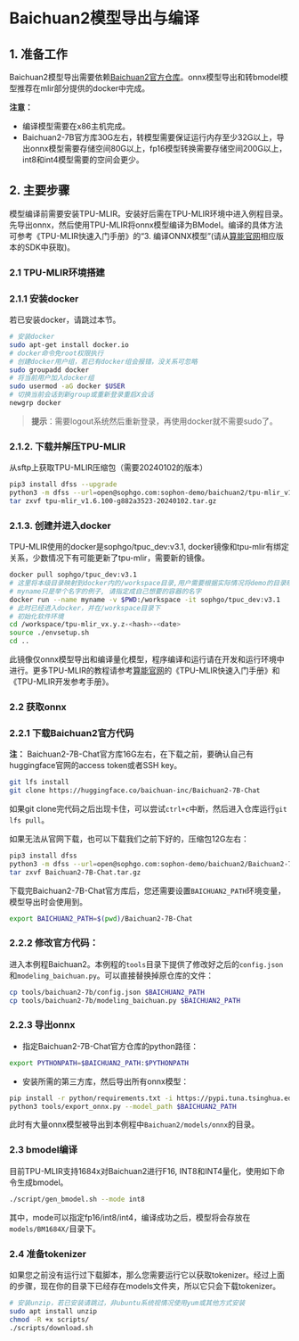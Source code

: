 # Baichuan2模型导出与编译

## 1. 准备工作

Baichuan2模型导出需要依赖[Baichuan2官方仓库](https://huggingface.co/baichuan-inc/Baichuan2-7B-Chat)。onnx模型导出和转bmodel模型推荐在mlir部分提供的docker中完成。

**注意：** 

- 编译模型需要在x86主机完成。
- Baichuan2-7B官方库30G左右，转模型需要保证运行内存至少32G以上，导出onnx模型需要存储空间80G以上，fp16模型转换需要存储空间200G以上，int8和int4模型需要的空间会更少。

## 2. 主要步骤

模型编译前需要安装TPU-MLIR。安装好后需在TPU-MLIR环境中进入例程目录。先导出onnx，然后使用TPU-MLIR将onnx模型编译为BModel。编译的具体方法可参考《TPU-MLIR快速入门手册》的“3. 编译ONNX模型”(请从[算能官网](https://developer.sophgo.com/site/index/material/31/all.html)相应版本的SDK中获取)。

### 2.1 TPU-MLIR环境搭建

### 2.1.1 安装docker

若已安装docker，请跳过本节。
```bash
# 安装docker
sudo apt-get install docker.io
# docker命令免root权限执行
# 创建docker用户组，若已有docker组会报错，没关系可忽略
sudo groupadd docker
# 将当前用户加入docker组
sudo usermod -aG docker $USER
# 切换当前会话到新group或重新登录重启X会话
newgrp docker​ 
```
> **提示**：需要logout系统然后重新登录，再使用docker就不需要sudo了。

### 2.1.2. 下载并解压TPU-MLIR

从sftp上获取TPU-MLIR压缩包（需要20240102的版本）
```bash
pip3 install dfss --upgrade
python3 -m dfss --url=open@sophgo.com:sophon-demo/baichuan2/tpu-mlir_v1.6.100-g882a3523-20240102.tar.gz
tar zxvf tpu-mlir_v1.6.100-g882a3523-20240102.tar.gz
```

### 2.1.3. 创建并进入docker

TPU-MLIR使用的docker是sophgo/tpuc_dev:v3.1, docker镜像和tpu-mlir有绑定关系，少数情况下有可能更新了tpu-mlir，需要新的镜像。
```bash
docker pull sophgo/tpuc_dev:v3.1
# 这里将本级目录映射到docker内的/workspace目录,用户需要根据实际情况将demo的目录映射到docker里面
# myname只是举个名字的例子, 请指定成自己想要的容器的名字
docker run --name myname -v $PWD:/workspace -it sophgo/tpuc_dev:v3.1
# 此时已经进入docker，并在/workspace目录下
# 初始化软件环境
cd /workspace/tpu-mlir_vx.y.z-<hash>-<date>
source ./envsetup.sh
cd ..
```
此镜像仅onnx模型导出和编译量化模型，程序编译和运行请在开发和运行环境中进行。更多TPU-MLIR的教程请参考[算能官网](https://developer.sophgo.com/site/index/material/31/all.html)的《TPU-MLIR快速入门手册》和《TPU-MLIR开发参考手册》。

### 2.2 获取onnx

### 2.2.1 下载Baichuan2官方代码

**注：** Baichuan2-7B-Chat官方库16G左右，在下载之前，要确认自己有huggingface官网的access token或者SSH key。
```bash
git lfs install
git clone https://huggingface.co/baichuan-inc/Baichuan2-7B-Chat
```
如果git clone完代码之后出现卡住，可以尝试`ctrl+c`中断，然后进入仓库运行`git lfs pull`。

如果无法从官网下载，也可以下载我们之前下好的，压缩包12G左右：
```bash
pip3 install dfss
python3 -m dfss --url=open@sophgo.com:sophon-demo/baichuan2/Baichuan2-7B-Chat.tar.gz
tar zxvf Baichuan2-7B-Chat.tar.gz
```

下载完Baichuan2-7B-Chat官方库后，您还需要设置`BAICHUAN2_PATH`环境变量，模型导出时会使用到。
```bash
export BAICHUAN2_PATH=$(pwd)/Baichuan2-7B-Chat
```

### 2.2.2 修改官方代码：
进入本例程Baichuan2。本例程的`tools`目录下提供了修改好之后的`config.json`和`modeling_baichuan.py`。可以直接替换掉原仓库的文件：
```bash
cp tools/baichuan2-7b/config.json $BAICHUAN2_PATH
cp tools/baichuan2-7b/modeling_baichuan.py $BAICHUAN2_PATH
```


### 2.2.3 导出onnx

- 指定Baichuan2-7B-Chat官方仓库的python路径：

```bash
export PYTHONPATH=$BAICHUAN2_PATH:$PYTHONPATH
```

- 安装所需的第三方库，然后导出所有onnx模型：

```bash
pip install -r python/requirements.txt -i https://pypi.tuna.tsinghua.edu.cn/simple
python3 tools/export_onnx.py --model_path $BAICHUAN2_PATH
```
此时有大量onnx模型被导出到本例程中`Baichuan2/models/onnx`的目录。

### 2.3 bmodel编译

目前TPU-MLIR支持1684x对Baichuan2进行F16, INT8和INT4量化，使用如下命令生成bmodel。

```bash
./script/gen_bmodel.sh --mode int8
```

其中，mode可以指定fp16/int8/int4，编译成功之后，模型将会存放在`models/BM1684X/`目录下。

### 2.4 准备tokenizer

如果您之前没有运行过下载脚本，那么您需要运行它以获取tokenizer。经过上面的步骤，现在你的目录下已经存在models文件夹，所以它只会下载tokenizer。
```bash
# 安装unzip，若已安装请跳过，非ubuntu系统视情况使用yum或其他方式安装
sudo apt install unzip
chmod -R +x scripts/
./scripts/download.sh
```